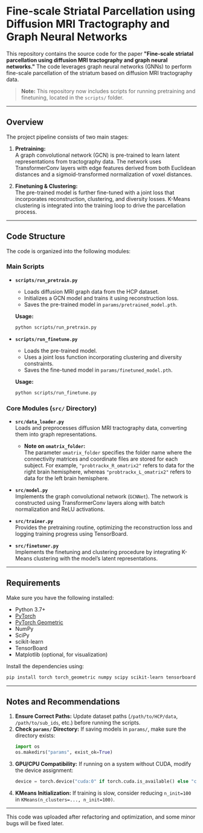 # Fine-scale Striatal Parcellation using Diffusion MRI Tractography and Graph Neural Networks

This repository contains the source code for the paper **"Fine-scale striatal parcellation using diffusion MRI tractography and graph neural networks."** The code leverages graph neural networks (GNNs) to perform fine-scale parcellation of the striatum based on diffusion MRI tractography data.

> **Note:** This repository now includes scripts for running pretraining and finetuning, located in the `scripts/` folder.

---

## Overview

The project pipeline consists of two main stages:

1. **Pretraining:**  
   A graph convolutional network (GCN) is pre-trained to learn latent representations from tractography data. The network uses TransformerConv layers with edge features derived from both Euclidean distances and a sigmoid-transformed normalization of voxel distances.

2. **Finetuning & Clustering:**  
   The pre-trained model is further fine-tuned with a joint loss that incorporates reconstruction, clustering, and diversity losses. K-Means clustering is integrated into the training loop to drive the parcellation process.

---

## Code Structure

The code is organized into the following modules:

### **Main Scripts**

- **`scripts/run_pretrain.py`**  
  - Loads diffusion MRI graph data from the HCP dataset.
  - Initializes a GCN model and trains it using reconstruction loss.
  - Saves the pre-trained model in `params/pretrained_model.pth`.
  
  **Usage:**
  ```bash
  python scripts/run_pretrain.py
  ```

- **`scripts/run_finetune.py`**  
  - Loads the pre-trained model.
  - Uses a joint loss function incorporating clustering and diversity constraints.
  - Saves the fine-tuned model in `params/finetuned_model.pth`.

  **Usage:**
  ```bash
  python scripts/run_finetune.py
  ```

### **Core Modules (`src/` Directory)**

- **`src/data_loader.py`**  
  Loads and preprocesses diffusion MRI tractography data, converting them into graph representations.

  - **Note on `omatrix_folder`:**  
    The parameter `omatrix_folder` specifies the folder name where the connectivity matrices and coordinate files are stored for each subject. For example, `"probtrackx_R_omatrix2"` refers to data for the right brain hemisphere, whereas `"probtrackx_L_omatrix2"` refers to data for the left brain hemisphere.

- **`src/model.py`**  
  Implements the graph convolutional network (`GCNNet`). The network is constructed using TransformerConv layers along with batch normalization and ReLU activations.

- **`src/trainer.py`**  
  Provides the pretraining routine, optimizing the reconstruction loss and logging training progress using TensorBoard.

- **`src/finetuner.py`**  
  Implements the finetuning and clustering procedure by integrating K-Means clustering with the model’s latent representations.

---

## Requirements

Make sure you have the following installed:

- Python 3.7+
- [PyTorch](https://pytorch.org/)
- [PyTorch Geometric](https://pytorch-geometric.readthedocs.io/en/latest/)
- NumPy
- SciPy
- scikit-learn
- TensorBoard
- Matplotlib (optional, for visualization)

Install the dependencies using:

```bash
pip install torch torch_geometric numpy scipy scikit-learn tensorboard matplotlib
```

---

## Notes and Recommendations

1. **Ensure Correct Paths:** Update dataset paths (`/path/to/HCP/data`, `/path/to/sub_ids`, etc.) before running the scripts.
2. **Check `params/` Directory:** If saving models in `params/`, make sure the directory exists:
   ```python
   import os
   os.makedirs("params", exist_ok=True)
   ```
3. **GPU/CPU Compatibility:** If running on a system without CUDA, modify the device assignment:
   ```python
   device = torch.device("cuda:0" if torch.cuda.is_available() else "cpu")
   ```
4. **KMeans Initialization:** If training is slow, consider reducing `n_init=100` in `KMeans(n_clusters=..., n_init=100)`.

---

This code was uploaded after refactoring and optimization, and some minor bugs will be fixed later.

